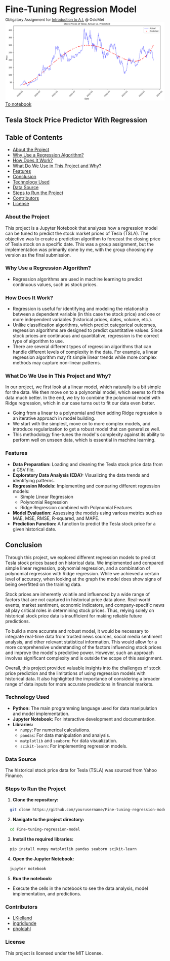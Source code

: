 # Fine-Tuning Regression Model
<small style="display: block; margin-top: -10px">Obligatory Assignment for [Introduction to A.I.](https://student.oslomet.no/studier/-/studieinfo/emne/DAVE3625/2023/H%C3%98ST) @ OsloMet</small>
![Project Logo](img/regression_0001.png)
[To notebook]()

## Tesla Stock Price Predictor With Regression

## Table of Contents
- [About the Project](#about-the-project)
- [Why Use a Regression Algorithm?](#why-use-a-regression-algorithm)
- [How Does It Work?](#how-does-it-work)
- [What Do We Use in This Project and Why?](#what-do-we-use-in-this-project-and-why)
- [Features](#features)
- [Conclusion](#conclusion)
- [Technology Used](#technology-used)
- [Data Source](#data-source)
- [Steps to Run the Project](#steps-to-run-the-project)
- [Contributors](#contributors)
- [License](#license)

### About the Project
This project is a Jupyter Notebook that analyzes how a regression model can be tuned to predict the stock market prices of Tesla (TSLA). 
The objective was to create a prediction algorithm to forecast the closing price of Tesla stock on a specific date. 
This was a group assignment, but the implementation was primarily done by me, with the group choosing my version as the final submission.

### Why Use a Regression Algorithm?
- Regression algorithms are used in machine learning to predict continuous values, such as stock prices.

### How Does It Work?
- Regression is useful for identifying and modeling the relationship between a dependent variable (in this case the stock price) and 
one or more independent variables (historical prices, dates, volume, etc.).
- Unlike classification algorithms, which predict categorical outcomes, regression algorithms are designed to predict quantitative values. 
Since stock prices are continuous and quantitative, regression is the correct type of algorithm to use.
- There are several different types of regression algorithms that can handle different levels of complexity in the data. For example, 
a linear regression algorithm may fit simple linear trends while more complex methods may capture non-linear patterns.

### What Do We Use in This Project and Why?
In our project, we first look at a linear model, which naturally is a bit simple for the data. We then move on to a polynomial model, 
which seems to fit the data much better. In the end, we try to combine the polynomial model with Ridge regression, which in our case turns out to fit our data even better.
- Going from a linear to a polynomial and then adding Ridge regression is an iterative approach in model building.
- We start with the simplest, move on to more complex models, and introduce regularization to get a robust model that can generalize well.
- This methodology fine-tunes the model's complexity against its ability to perform well on unseen data, which is essential in machine learning.

### Features
- **Data Preparation:** Loading and cleaning the Tesla stock price data from a CSV file.
- **Exploratory Data Analysis (EDA):** Visualizing the data trends and identifying patterns.
- **Regression Models:** Implementing and comparing different regression models:
  - Simple Linear Regression
  - Polynomial Regression
  - Ridge Regression combined with Polynomial Features
- **Model Evaluation:** Assessing the models using various metrics such as MAE, MSE, RMSE, R-squared, and MAPE.
- **Prediction Function:** A function to predict the Tesla stock price for a given historical date.

## Conclusion
Through this project, we explored different regression models to predict Tesla stock prices based on historical data. 
We implemented and compared simple linear regression, polynomial regression, and a combination of polynomial regression with Ridge regression. 
While we achieved a certain level of accuracy, when looking at the graph the model does show signs of being overfitted on the training data.

Stock prices are inherently volatile and influenced by a wide range of factors that are not captured in historical price data alone. 
Real-world events, market sentiment, economic indicators, and company-specific news all play critical roles in determining stock prices. 
Thus, relying solely on historical stock price data is insufficient for making reliable future predictions.

To build a more accurate and robust model, it would be necessary to integrate real-time data from trusted news sources, social media sentiment analysis, 
and other relevant statistical information. This would allow for a more comprehensive understanding of the factors influencing stock prices and 
improve the model's predictive power. However, such an approach involves significant complexity and is outside the scope of this assignment.

Overall, this project provided valuable insights into the challenges of stock price prediction and the limitations of using regression models with historical data. 
It also highlighted the importance of considering a broader range of data inputs for more accurate predictions in financial markets.


### Technology Used
- **Python:** The main programming language used for data manipulation and model implementation.
- **Jupyter Notebook:** For interactive development and documentation.
- **Libraries:**
  - `numpy`: For numerical calculations.
  - `pandas`: For data manipulation and analysis.
  - `matplotlib` and `seaborn`: For data visualization.
  - `scikit-learn`: For implementing regression models.

### Data Source
The historical stock price data for Tesla (TSLA) was sourced from Yahoo Finance.

### Steps to Run the Project
1. **Clone the repository:**
  ```sh
    git clone https://github.com/yourusername/Fine-tuning-regression-model.git
  ```
2. **Navigate to the project directory:**
  ```sh
    cd Fine-tuning-regression-model
  ```
3. **Install the required libraries:**
  ```sh
    pip install numpy matplotlib pandas seaborn scikit-learn
  ```
4. **Open the Jupyter Notebook:**
  ```sh
    jupyter notebook
  ```
5. **Run the notebook:**
  - Execute the cells in the notebook to see the data analysis, model implementation, and predictions.

### Contributors
- [LKielland](https://github.com/LKielland)
- [ingridlunde](https://github.com/ingridlunde)
- [pholdahl](https://github.com/pholdahl)

### License
This project is licensed under the MIT License.

